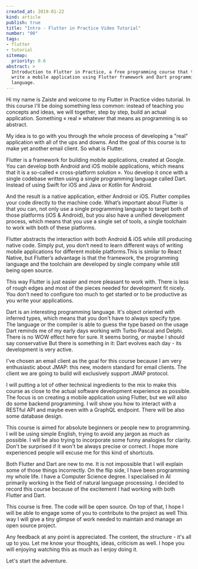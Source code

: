 ```yaml
---
created_at: 2019-01-22
kind: article
publish: true
title: "Intro - Flutter in Practice Video Tutorial"
number: "00"
tags:
- flutter 
- tutorial
sitemap:
  priority: 0.6
abstract: >
  Introduction to Flutter in Practice, a free programming course that teaches how to
  write a mobile application using Flutter framework and Dart programming
  language. 
---
```


Hi my name is Zaiste and welcome to my Flutter in Practice video tutorial. In
this course I'll be doing something less common: instead of teaching you
concepts and ideas, we will together, step by step, build an actual application.
Something « real » whatever that means as programming is so abstract. 

My idea is to go with you through the whole process of developing a "real"
application with all of the ups and downs. And the goal of this course is to
make yet another email client. So what is Flutter. 

Flutter is a framework for building mobile applications, created at Google. You
can develop both Android and iOS mobile applications, which means that it is a
so-called « cross-platform solution ». You develop it once with a single
codebase written using a single programming language called Dart. Instead of
using Swift for iOS and Java or Kotlin for Android. 

And the result is a native application, either Android or iOS. Flutter compiles
your code directly to the machine code. What’s important about Flutter is that
you can, not only use a single programming language to target both of those
platforms (iOS & Android), but you also have a unified development process,
which means that you use a single set of tools, a single toolchain to work with
both of these platforms.

Flutter abstracts the interaction with both Android & iOS while still producing
native code. Simply put, you don’t need to learn different ways of writing
mobile applications for different mobile platforms.This is similar to React
Native, but Flutter’s advantage is that the framework, the programming language
and the toolchain are developed by single company while still being open source. 

This way Flutter is just easier and more pleasant to work with. There is less of
rough edges and most of the pieces needed for development fit nicely. You don’t
need to configure too much to get started or to be productive as you write your
applications. 

Dart is an interesting programming language. It's object oriented with inferred
types, which means that you don't have to always specify type. The language or
the compiler is able to guess the type based on the usage Dart reminds me of my
early days working with Turbo Pascal and Delphi. There is no WOW effect here for
sure. It seems boring, or maybe I should say conservative But there is something
in it: Dart evolves each day - its development is very active. 

I've chosen an email client as the goal for this course because I am very
enthusiastic about JMAP: this new, modern standard for email clients. The client
we are going to build will exclusively support JMAP protocol. 

I will putting a lot of other technical ingredients to the mix to make this
course as close to the actual software development experience as possible. The
focus is on creating a mobile application using Flutter, but we will also do
some backend programming. I will show you how to interact with a RESTful API and
maybe even with a GraphQL endpoint. There will be also some database design. 

This course is aimed for absolute beginners or people new to programming. I will
be using simple English, trying to avoid any jargon as much as possible. I will
be also trying to incorporate some funny analogies for clarity. Don't be
surprised if it won't be always precise or correct. I hope more experienced
people will excuse me for this kind of shortcuts. 

Both Flutter and Dart are new to me. It is not impossible that I will explain
some of those things incorrectly. On the flip side, I have been programming my
whole life. I have a Computer Science degree. I specialised in AI primarily
working in the field of natural language processing. I decided to record this
course because of the excitement I had working with both Flutter and Dart. 

This course is free. The code will be open source. On top of that, I hope I will
be able to engage some of you to contribute to the project as well This way I
will give a tiny glimpse of work needed to maintain and manage an open source
project. 

Any feedback at any point is appreciated. The content, the structure - it's all
up to you. Let me know your thoughts, ideas, criticism as well. I hope you will
enjoying watching this as much as I enjoy doing it.

Let's start the adventure.


